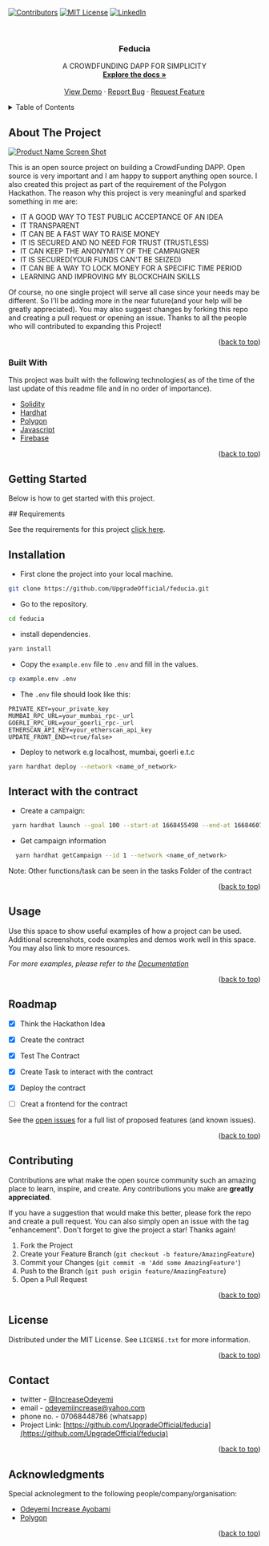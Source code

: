 <div id="top"></div>

[![Contributors][contributors-shield]][contributors-url]
[![MIT License][license-shield]][license-url]
[![LinkedIn][linkedin-shield]][linkedin-url]

<!-- PROJECT LOGO -->
<br />
<div align="center">
  <!-- <a href="https://github.com/UpgradeOfficial/feducia">
    <img src="images/logo.png" alt="Logo" width="80" height="80">
  </a> -->

  <h3 align="center">Feducia</h3>

  <p align="center">
    A CROWDFUNDING DAPP FOR SIMPLICITY
    <br />
    <a href="https://github.com/UpgradeOfficial/feducia"><strong>Explore the docs »</strong></a>
    <br />
    <br />
    <a href="https://chuusebank.pythonanywhere.com/swagger/">View Demo</a>
    ·
    <a href="https://github.com/UpgradeOfficial/feducia/issues">Report Bug</a>
    ·
    <a href="https://github.com/UpgradeOfficial/feducia/issues">Request Feature</a>
  </p>
</div>

<!-- TABLE OF CONTENTS -->
<details>
  <summary>Table of Contents</summary>
  <ol>
    <li>
      <a href="#about-the-project">About The Project</a>
      <ul>
        <li><a href="#built-with">Built With</a></li>
      </ul>
    </li>
    <li>
      <a href="#getting-started">Getting Started</a>
      <ul>
        <li><a href="#prerequisites">Prerequisites</a></li>
        <li><a href="#installation">Installation</a></li>
      </ul>
    </li>
    <li><a href="#usage">Usage</a></li>
    <li><a href="#roadmap">Roadmap</a></li>
    <li><a href="#contributing">Contributing</a></li>
    <li><a href="#license">License</a></li>
    <li><a href="#contact">Contact</a></li>
    <li><a href="#acknowledgments">Acknowledgments</a></li>
  </ol>
</details>

<!-- ABOUT THE PROJECT -->

## About The Project

[![Product Name Screen Shot][product-screenshot]](https://chuusebank.pythonanywhere.com/swagger/)

This is an open source project on building a CrowdFunding DAPP. Open source is very important and I am happy to support anything open source. I also created this project as part of the requirement of the Polygon Hackathon. The reason why this project is very meaningful and sparked something in me are:


- IT A GOOD WAY TO TEST PUBLIC ACCEPTANCE OF AN IDEA
- IT TRANSPARENT
- IT CAN BE A FAST WAY TO RAISE MONEY
- IT IS SECURED AND NO NEED FOR TRUST (TRUSTLESS)
- IT CAN KEEP THE ANONYMITY OF THE CAMPAIGNER
- IT IS SECURED(YOUR FUNDS CAN'T BE SEIZED)
- IT CAN BE A WAY TO LOCK MONEY FOR A SPECIFIC TIME PERIOD
- LEARNING AND IMPROVING MY BLOCKCHAIN SKILLS

Of course, no one single project  will serve all case since your needs may be different. So I'll be adding more in the near future(and your help will be greatly appreciated). You may also suggest changes by forking this repo and creating a pull request or opening an issue. Thanks to all the people who will contributed to expanding this Project!


<p align="right">(<a href="#top">back to top</a>)</p>

### Built With

This project was built with the following technologies( as of the time of the last update of this readme file and in no order of importance).

- [Solidity](https://docs.soliditylang.org/en/v0.8.17/)
- [Hardhat](https://hardhat.org/)
- [Polygon](https://polygon.technology/)
- [Javascript](https://developer.mozilla.org/en-US/docs/Web/JavaScript)
- [Firebase](https://firebase.google.com/docs)




<p align="right">(<a href="#top">back to top</a>)</p>

<!-- GETTING STARTED -->

## Getting Started

Below is how to get started with this project.
<div>
## Requirements

See the requirements for this project [click here](https://github.com/UpgradeOfficial/feducia/blob/main/requirements.txt).

## Installation

- First clone the project into your local machine.

```bash
git clone https://github.com/UpgradeOfficial/feducia.git
```

- Go to the repository.

```bash
cd feducia
```

- install dependencies.

```bash
yarn install
```

- Copy the `example.env` file to `.env` and fill in the values.

```bash
cp example.env .env
```

- The `.env` file should look like this:

```text
PRIVATE_KEY=your_private_key
MUMBAI_RPC_URL=your_mumbai_rpc-_url
GOERLI_RPC_URL=your_goerli_rpc-_url
ETHERSCAN_API_KEY=your_etherscan_api_key
UPDATE_FRONT_END=<true/false>
```

- Deploy to network e.g localhost, mumbai, goerli e.t.c

```bash
yarn hardhat deploy --network <name_of_network>
```

## Interact with the contract

- Create a campaign:

```bash
 yarn hardhat launch --goal 100 --start-at 1668455498 --end-at 1668460778 --network <name_of_network>
```

- Get campaign information

```bash
  yarn hardhat getCampaign --id 1 --network <name_of_network>
```

Note: Other functions/task can be seen in the tasks Folder of the contract
</div>


<p align="right">(<a href="#top">back to top</a>)</p>

<!-- USAGE EXAMPLES -->

## Usage

Use this space to show useful examples of how a project can be used. Additional screenshots, code examples and demos work well in this space. You may also link to more resources.

_For more examples, please refer to the [Documentation](https://example.com)_

<p align="right">(<a href="#top">back to top</a>)</p>

<!-- ROADMAP -->

## Roadmap

- [x] Think the Hackathon Idea
- [x] Create the contract
- [x] Test The Contract
- [x] Create Task to interact with the contract
- [x] Deploy the contract
- [ ] Creat a frontend for the contract
  

See the [open issues](https://github.com/UpgradeOfficial/feducia/issues) for a full list of proposed features (and known issues).

<p align="right">(<a href="#top">back to top</a>)</p>

<!-- CONTRIBUTING -->

## Contributing

Contributions are what make the open source community such an amazing place to learn, inspire, and create. Any contributions you make are **greatly appreciated**.

If you have a suggestion that would make this better, please fork the repo and create a pull request. You can also simply open an issue with the tag "enhancement".
Don't forget to give the project a star! Thanks again!

1. Fork the Project
2. Create your Feature Branch (`git checkout -b feature/AmazingFeature`)
3. Commit your Changes (`git commit -m 'Add some AmazingFeature'`)
4. Push to the Branch (`git push origin feature/AmazingFeature`)
5. Open a Pull Request

<p align="right">(<a href="#top">back to top</a>)</p>

<!-- LICENSE -->

## License

Distributed under the MIT License. See `LICENSE.txt` for more information.

<p align="right">(<a href="#top">back to top</a>)</p>

<!-- CONTACT -->

## Contact

- twitter - [@IncreaseOdeyemi](https://twitter.com/IncreaseOdeyemi) 
- email - odeyemiincrease@yahoo.com 
- phone no. - 07068448786 (whatsapp)
- Project Link: [https://github.com/UpgradeOfficial/feducia](https://github.com/UpgradeOfficial/feducia)

<p align="right">(<a href="#top">back to top</a>)</p>

<!-- ACKNOWLEDGMENTS -->

## Acknowledgments

Special acknolegment to the following people/company/organisation:

- [Odeyemi Increase Ayobami](https://github.com/UpgradeOfficial/)
- [Polygon](https://polygon.technology/)



<p align="right">(<a href="#top">back to top</a>)</p>

<!-- MARKDOWN LINKS & IMAGES -->
<!-- https://www.markdownguide.org/basic-syntax/#reference-style-links -->

[contributors-shield]: https://img.shields.io/badge/Contributors-1-orange
[contributors-url]: https://github.com/UpgradeOfficial/feducia/graphs/contributors
[forks-shield]: https://img.shields.io/github/forks/UpgradeOfficial/feducia.svg?style=for-the-badge
[forks-url]: https://github.com/UpgradeOfficial/feducia/network/members
[stars-shield]: https://img.shields.io/github/stars/UpgradeOfficial/feducia.svg?style=for-the-badge
[stars-url]: https://github.com/UpgradeOfficial/feducia/stargazers
[issues-shield]: https://img.shields.io/github/issues/UpgradeOfficial/feducia.svg?style=for-the-badge
[issues-url]: https://github.com/UpgradeOfficial/feducia/issues
[license-shield]: https://img.shields.io/github/license/UpgradeOfficial/feducia.svg?style=for-the-badge
[license-url]: https://github.com/UpgradeOfficial/feducia/blob/master/LICENSE.txt
[linkedin-shield]: https://img.shields.io/badge/-LinkedIn-black.svg?style=for-the-badge&logo=linkedin&colorB=555
[linkedin-url]: https://www.linkedin.com/in/odeyemi-increase/
[product-screenshot]: media/github_images/project_preview.png